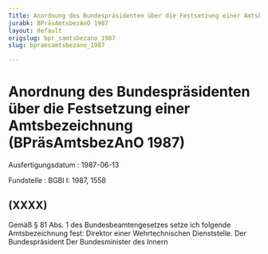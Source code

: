 ```yaml
---
Title: Anordnung des Bundespräsidenten über die Festsetzung einer Amtsbezeichnung
jurabk: BPräsAmtsbezAnO 1987
layout: default
origslug: bpr_samtsbezano_1987
slug: bpraesamtsbezano_1987

---
```


# Anordnung des Bundespräsidenten über die Festsetzung einer Amtsbezeichnung (BPräsAmtsbezAnO 1987)

Ausfertigungsdatum
:   1987-06-13

Fundstelle
:   BGBl I: 1987, 1558

## (XXXX)

Gemäß § 81 Abs. 1 des Bundesbeamtengesetzes setze ich folgende
Amtsbezeichnung fest:
Direktor einer Wehrtechnischen Dienststelle.
Der Bundespräsident
Der Bundesminister des Innern

